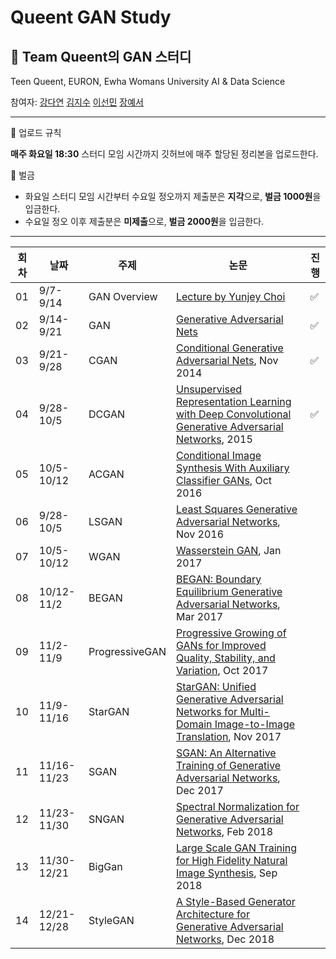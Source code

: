# Queent GAN Study
## 👑 Team Queent의 GAN 스터디

Teen Queent, EURON, Ewha Womans University AI & Data Science 

참여자: [강다연](https://github.com/kangdy12) [김지수](https://github.com/memesoo99) [이선민](https://github.com/sunmin-lee99) [장예서](https://github.com/yesyeseo)

---

💚 업로드 규칙

**매주 화요일 18:30** 스터디 모임 시간까지 깃허브에 매주 할당된 정리본을 업로드한다.


💚 벌금

- 화요일 스터디 모임 시간부터 수요일 정오까지 제출분은 **지각**으로, **벌금 1000원**을 입금한다.
- 수요일 정오 이후 제출분은 **미제출**으로, **벌금 2000원**을 입금한다.

---


|회차|날짜|주제|논문|진행|
|---|---|---|---|---|
|01|9/7-9/14| GAN Overview | [Lecture by Yunjey Choi](https://www.youtube.com/watch?v=odpjk7_tGY0&t=2739s) | ✅ |
|02|9/14-9/21 | GAN | [Generative Adversarial Nets](https://papers.nips.cc/paper/2014/file/5ca3e9b122f61f8f06494c97b1a-Paper.pdf) | ✅ |
|03|9/21-9/28| CGAN | [Conditional Generative Adversarial Nets](https://arxiv.org/abs/1411.1784), Nov 2014 | ✅ |
|04|9/28-10/5| DCGAN | [Unsupervised Representation Learning with Deep Convolutional Generative Adversarial Networks](https://arxiv.org/abs/1511.06434), 2015 | ✅|
|05|10/5-10/12| ACGAN | [Conditional Image Synthesis With Auxiliary Classifier GANs](https://arxiv.org/abs/1610.09585), Oct 2016 |
|06|9/28-10/5 | LSGAN | [Least Squares Generative Adversarial Networks](https://arxiv.org/abs/1611.04076), Nov 2016 | 
|07|10/5-10/12 | WGAN | [Wasserstein GAN](https://arxiv.org/abs/1701.07875), Jan 2017 |
|08|10/12-11/2 | BEGAN | [BEGAN: Boundary Equilibrium Generative Adversarial Networks](https://arxiv.org/abs/1703.10717), Mar 2017 |
|09|11/2-11/9 | ProgressiveGAN | [Progressive Growing of GANs for Improved Quality, Stability, and Variation](https://arxiv.org/abs/1710.10196), Oct 2017 |
|10|11/9-11/16 | StarGAN | [StarGAN: Unified Generative Adversarial Networks for Multi-Domain Image-to-Image Translation](https://arxiv.org/abs/1711.09020), Nov 2017 |
|11|11/16-11/23 | SGAN | [SGAN: An Alternative Training of Generative Adversarial Networks](https://arxiv.org/abs/1712.02330), Dec 2017 |
|12|11/23-11/30| SNGAN | [Spectral Normalization for Generative Adversarial Networks](https://arxiv.org/abs/1802.05957), Feb 2018 |
|13|11/30-12/21 | BigGan | [Large Scale GAN Training for High Fidelity Natural Image Synthesis](https://arxiv.org/abs/1809.11096), Sep 2018 |
|14|12/21-12/28 | StyleGAN | [A Style-Based Generator Architecture for Generative Adversarial Networks](https://arxiv.org/abs/1812.04948), Dec 2018 |

